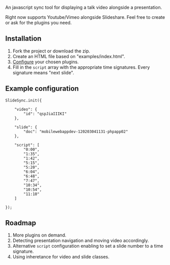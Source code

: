 An javascript sync tool for displaying a talk video alongside a presentation.

Right now supports Youtube/Vimeo alongside Slideshare. Feel free to create or ask for the plugins you need.


Installation
------------

1. Fork the project or download the zip.
2. Create an HTML file based on "examples/index.html".
3. [Configure](https://github.com/ranbena/SlideSync/wiki/Plugins) your chosen plugins.
4. Fill in the `script` array with the appropriate time signatures. Every signature means "next slide".

Example configuration
---------------------
```
SlideSync.init({
    
    "video": {
        "id": "qspJiaIIIKI"
    },
        
    "slide": {
        "doc": "mobilewebappdev-120203041131-phpapp02"
    },
    
    "script": [
        "0:00",
        "1:35",
        "1:42",
        "5:15",
        "5:20",
        "6:04",
        "6:48",
        "7:47",
        "10:34",
        "10:54",
        "11:10"                    
    ]    
        
});
```
    
Roadmap
-------

1. More plugins on demand.
2. Detecting presentation navigation and moving video accordingly.
3. Alternative `script` configuration enabling to set a slide number to a time signature.
4. Using inheretance for video and slide classes.